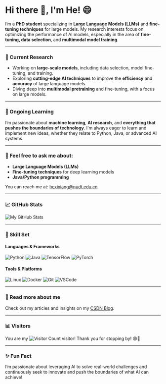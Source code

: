 # Hi there 👋, I'm He! 😄

I’m a **PhD student** specializing in **Large Language Models (LLMs)** and **fine-tuning techniques** for large models. My research interests focus on optimizing the performance of AI models, especially in the area of **fine-tuning, data selection**, and **multimodal model training**.

---

### 🔭 Current Research
- Working on **large-scale models**, including data selection, model fine-tuning, and training.
- Exploring **cutting-edge AI techniques** to improve the **efficiency** and **accuracy** of large language models.
- Diving deep into **multimodal pretraining** and fine-tuning, with a focus on large models.

---

### 🌱 Ongoing Learning
I’m passionate about **machine learning**, **AI research**, and **everything that pushes the boundaries of technology**. I'm always eager to learn and implement new ideas, whether they relate to Python, Java, or advanced AI systems.

---

### 💬 Feel free to ask me about:
- **Large Language Models (LLMs)**
- **Fine-tuning techniques** for deep learning models
- **Java/Python programming**

You can reach me at: [hexixiang@nudt.edu.cn](mailto:hexixiang@nudt.edu.cn)

---

### 📈 GitHub Stats

![My GitHub Stats](https://github-readme-stats.vercel.app/api?username=hexixiang&show_icons=true&theme=transparent)

---

### 🚀 Skill Set

#### Languages & Frameworks
![Python](https://img.shields.io/badge/Python-3776AB?style=for-the-badge&logo=python&logoColor=white)
![Java](https://img.shields.io/badge/Java-ED8B00?style=for-the-badge&logo=openjdk&logoColor=white)
![TensorFlow](https://img.shields.io/badge/TensorFlow-FF6F00?style=for-the-badge&logo=tensorflow&logoColor=white)
![PyTorch](https://img.shields.io/badge/PyTorch-EE4C2C?style=for-the-badge&logo=pytorch&logoColor=white)

#### Tools & Platforms
![Linux](https://img.shields.io/badge/Linux-FCC624?style=for-the-badge&logo=linux&logoColor=white)
![Docker](https://img.shields.io/badge/Docker-2496ED?style=for-the-badge&logo=docker&logoColor=white)
![Git](https://img.shields.io/badge/Git-F05032?style=for-the-badge&logo=git&logoColor=white)
![VSCode](https://img.shields.io/badge/VS_Code-007ACC?style=for-the-badge&logo=visual-studio-code&logoColor=white)

---

### 📝 Read more about me

Check out my articles and insights on my [CSDN Blog](https://blog.csdn.net/weixin_45507599?type=blog).

---

### 📊 Visitors

You are my ![Visitor Count](https://profile-counter.glitch.me/hexixiang/count.svg) visitor! Thank you for stopping by! 😄💖

---

### ✨ Fun Fact
I’m passionate about leveraging AI to solve real-world challenges and continuously seek to innovate and push the boundaries of what AI can achieve!

